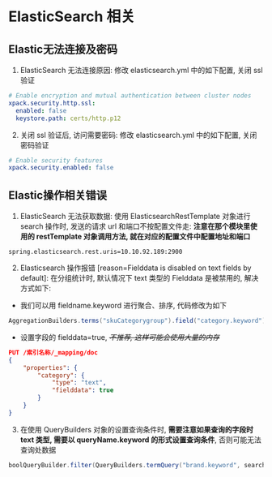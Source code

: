 # ElasticSearch 相关

## Elastic无法连接及密码

1. ElasticSearch 无法连接原因: 修改 elasticsearch.yml 中的如下配置, 关闭 ssl 验证

```yaml
# Enable encryption and mutual authentication between cluster nodes
xpack.security.http.ssl:
  enabled: false
  keystore.path: certs/http.p12
```

2. 关闭 ssl 验证后, 访问需要密码: 修改 elasticsearch.yml 中的如下配置, 关闭密码验证

```yaml
# Enable security features
xpack.security.enabled: false
```

## Elastic操作相关错误

1. ElasticSearch 无法获取数据: 使用 ElasticsearchRestTemplate 对象进行 search 操作时, 发送的请求 url 和端口不按配置文件走: **注意在那个模块里使用的 restTemplate 对象调用方法, 就在对应的配置文件中配置地址和端口**

```properties
spring.elasticsearch.rest.uris=10.10.92.189:2900
```

2. Elasticsearch 操作报错 [reason=Fielddata is disabled on text fields by default]: 在分组统计时, 默认情况下 text 类型的 Fielddata 是被禁用的, 解决方式如下:

* 我们可以用 fieldname.keyword 进行聚合、排序, 代码修改为如下

```java
AggregationBuilders.terms("skuCategorygroup").field("category.keyword").size(50));
```

* 设置字段的 fielddata=true, *~~不推荐, 这样可能会使用大量的内存~~*

```json
PUT /索引名称/_mapping/doc
{
    "properties": {
        "category": { 
            "type": "text",
            "fielddata": true
        }
    }
}
```

3. 在使用 QueryBuilders 对象的设置查询条件时, **需要注意如果查询的字段时 text 类型, 需要以 queryName.keyword 的形式设置查询条件**, 否则可能无法查询处数据

```java
boolQueryBuilder.filter(QueryBuilders.termQuery("brand.keyword", searchMap.get("brand")));
```

